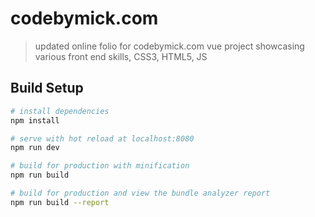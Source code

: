 # codebymick.com

> updated online folio for codebymick.com
vue project showcasing various front end skills, CSS3, HTML5, JS


## Build Setup

``` bash
# install dependencies
npm install

# serve with hot reload at localhost:8080
npm run dev

# build for production with minification
npm run build

# build for production and view the bundle analyzer report
npm run build --report
